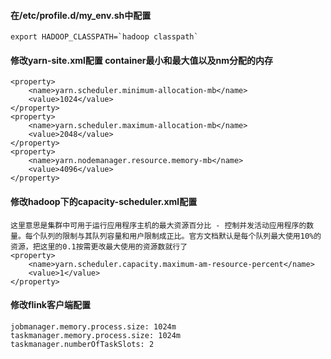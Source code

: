 #### 在/etc/profile.d/my_env.sh中配置
	export HADOOP_CLASSPATH=`hadoop classpath`

#### 修改yarn-site.xml配置  container最小和最大值以及nm分配的内存
	<property>
        <name>yarn.scheduler.minimum-allocation-mb</name>
        <value>1024</value>
    </property>
    <property>
        <name>yarn.scheduler.maximum-allocation-mb</name>
        <value>2048</value>
    </property>
    <property>
        <name>yarn.nodemanager.resource.memory-mb</name>
        <value>4096</value>
    </property>

#### 修改hadoop下的capacity-scheduler.xml配置  
	这里意思是集群中可用于运行应用程序主机的最大资源百分比 - 控制并发活动应用程序的数量。每个队列的限制与其队列容量和用户限制成正比。官方文档默认是每个队列最大使用10%的资源，把这里的0.1按需更改最大使用的资源数就行了
	<property>
	    <name>yarn.scheduler.capacity.maximum-am-resource-percent</name>
	    <value>1</value>
	</property>

#### 修改flink客户端配置
    jobmanager.memory.process.size: 1024m
    taskmanager.memory.process.size: 1024m
    taskmanager.numberOfTaskSlots: 2
